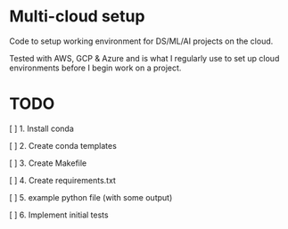 # Multi-cloud setup
Code to setup working environment for DS/ML/AI projects on the cloud. 

Tested with AWS, GCP & Azure and is what I regularly use to set up cloud environments before I begin work on a project.


# TODO
[ ] 1. Install conda

[ ] 2. Create conda templates

[ ] 3. Create Makefile

[ ] 4. Create requirements.txt

[ ] 5. example python file (with some output)

[ ] 6. Implement initial tests
